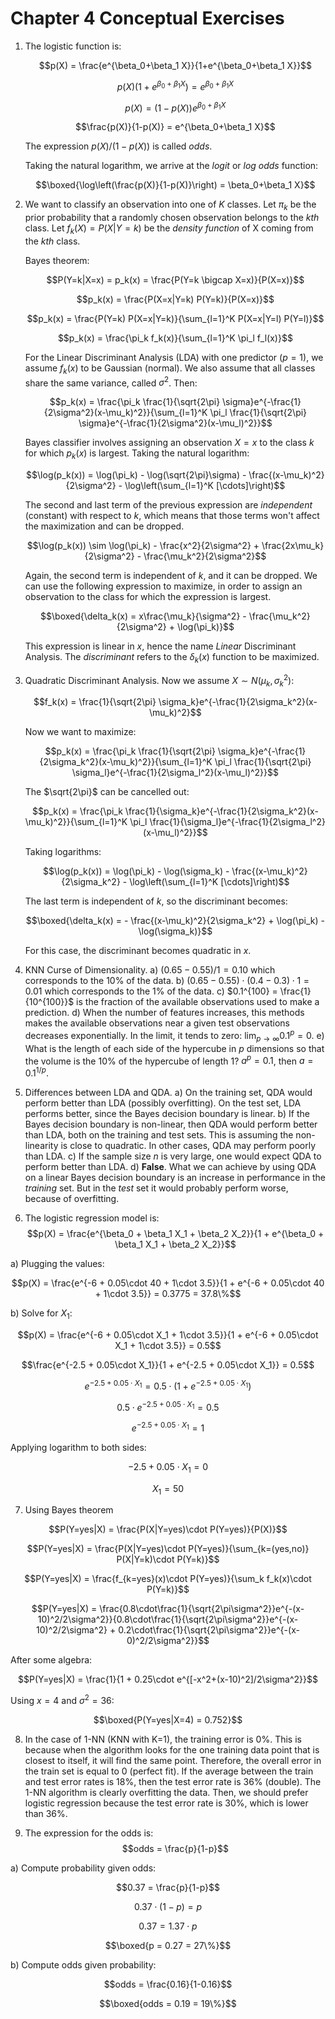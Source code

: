# Chapter 4 Conceptual Exercises

1. The logistic function is:

    $$p(X) = \frac{e^{\beta_0+\beta_1 X}}{1+e^{\beta_0+\beta_1 X}}$$

    $$p(X) (1+e^{\beta_0+\beta_1 X}) = e^{\beta_0+\beta_1 X}$$

    $$p(X) = (1-p(X))e^{\beta_0+\beta_1 X}$$

    $$\frac{p(X)}{1-p(X)} = e^{\beta_0+\beta_1 X}$$

    The expression $p(X)/(1-p(X))$ is called *odds*.

    Taking the natural logarithm, we arrive at the *logit* or *log odds* function:

    $$\boxed{\log\left(\frac{p(X)}{1-p(X)}\right) = \beta_0+\beta_1 X}$$

2. We want to classify an observation into one of *K* classes. Let $\pi_k$ be the prior probability that a randomly chosen observation belongs to the *kth* class. Let $f_k(X)=P(X|Y=k)$ be the *density function* of X coming from the *kth* class.

    Bayes theorem:

    $$P(Y=k|X=x) = p_k(x) = \frac{P(Y=k \bigcap X=x)}{P(X=x)}$$

    $$p_k(x) = \frac{P(X=x|Y=k) P(Y=k)}{P(X=x)}$$

    $$p_k(x) = \frac{P(Y=k) P(X=x|Y=k)}{\sum_{l=1}^K P(X=x|Y=l) P(Y=l)}$$

    $$p_k(x) = \frac{\pi_k f_k(x)}{\sum_{l=1}^K \pi_l f_l(x)}$$

    For the Linear Discriminant Analysis (LDA) with one predictor ($p=1$), we assume $f_k(x)$ to be Gaussian (normal). We also assume that all classes share the same variance, called $\sigma^2$. Then:

    $$p_k(x) = \frac{\pi_k \frac{1}{\sqrt{2\pi} \sigma}e^{-\frac{1}{2\sigma^2}(x-\mu_k)^2}}{\sum_{l=1}^K \pi_l \frac{1}{\sqrt{2\pi} \sigma}e^{-\frac{1}{2\sigma^2}(x-\mu_l)^2}}$$

    Bayes classifier involves assigning an observation $X=x$ to the class $k$ for which $p_k(x)$ is largest. Taking the natural logarithm:

    $$\log(p_k(x)) = \log(\pi_k) - \log(\sqrt{2\pi}\sigma) - \frac{(x-\mu_k)^2}{2\sigma^2} - \log\left(\sum_{l=1}^K [\cdots]\right)$$

    The second and last term of the previous expression are *independent* (constant) with respect to *k*, which means that those terms won't affect the maximization and can be dropped.

    $$\log(p_k(x)) \sim \log(\pi_k) - \frac{x^2}{2\sigma^2} + \frac{2x\mu_k}{2\sigma^2} - \frac{\mu_k^2}{2\sigma^2}$$

    Again, the second term is independent of *k*, and it can be dropped. We can use the following expression to maximize, in order to assign an observation to the class for which the expression is largest.

    $$\boxed{\delta_k(x) = x\frac{\mu_k}{\sigma^2} - \frac{\mu_k^2}{2\sigma^2} + \log(\pi_k)}$$

    This expression is linear in *x*, hence the name *Linear* Discriminant Analysis. The *discriminant* refers to the $\delta_k(x)$ function to be maximized.

3. Quadratic Discriminant Analysis. Now we assume $X \sim N(\mu_k, \sigma_k^2)$:

    $$f_k(x) = \frac{1}{\sqrt{2\pi} \sigma_k}e^{-\frac{1}{2\sigma_k^2}(x-\mu_k)^2}$$

    Now we want to maximize:

    $$p_k(x) = \frac{\pi_k \frac{1}{\sqrt{2\pi} \sigma_k}e^{-\frac{1}{2\sigma_k^2}(x-\mu_k)^2}}{\sum_{l=1}^K \pi_l \frac{1}{\sqrt{2\pi} \sigma_l}e^{-\frac{1}{2\sigma_l^2}(x-\mu_l)^2}}$$

    The $\sqrt{2\pi}$ can be cancelled out:

    $$p_k(x) = \frac{\pi_k \frac{1}{\sigma_k}e^{-\frac{1}{2\sigma_k^2}(x-\mu_k)^2}}{\sum_{l=1}^K \pi_l \frac{1}{\sigma_l}e^{-\frac{1}{2\sigma_l^2}(x-\mu_l)^2}}$$

    Taking logarithms:

    $$\log(p_k(x)) = \log(\pi_k) - \log(\sigma_k) - \frac{(x-\mu_k)^2}{2\sigma_k^2} - \log\left(\sum_{l=1}^K [\cdots]\right)$$

    The last term is independent of *k*, so the discriminant becomes:

    $$\boxed{\delta_k(x) = - \frac{(x-\mu_k)^2}{2\sigma_k^2} + \log(\pi_k) - \log(\sigma_k)}$$

    For this case, the discriminant becomes quadratic in *x*.

4. KNN Curse of Dimensionality.
  a) $(0.65-0.55)/1 = 0.10$ which corresponds to the $10\%$ of the data.
  b) $(0.65-0.55)\cdot (0.4-0.3)\cdot 1 = 0.01$ which corresponds to the $1\%$ of the data.
  c) $0.1^{100} = \frac{1}{10^{100}}$ is the fraction of the available observations used to make a prediction.
  d) When the number of features increases, this methods makes the available observations near a given test observations decreases exponentially. In the limit, it tends to zero: $\lim_{p\to \infty} 0.1^p = 0$.
  e) What is the length of each side of the hypercube in *p* dimensions so that the volume is the 10% of the hypercube of length 1? $a^p = 0.1$, then $a = 0.1^{1/p}$.

5. Differences between LDA and QDA.
  a) On the training set, QDA would perform better than LDA (possibly overfitting). On the test set, LDA performs better, since the Bayes decision boundary is linear.
  b) If the Bayes decision boundary is non-linear, then QDA would perform better than LDA, both on the training and test sets. This is assuming the non-linearity is close to quadratic. In other cases, QDA may perform poorly than LDA.
  c) If the sample size *n* is very large, one would expect QDA to perform better than LDA.
  d) **False**. What we can achieve by using QDA on a linear Bayes decision boundary is an increase in performance in the *training* set. But in the *test* set it would probably perform worse, because of overfitting.

6. The logistic regression model is:
  $$p(X) = \frac{e^{\beta_0 + \beta_1 X_1 + \beta_2 X_2}}{1 + e^{\beta_0 + \beta_1 X_1 + \beta_2 X_2}}$$

  a) Plugging the values:

  $$p(X) = \frac{e^{-6 + 0.05\cdot 40 + 1\cdot 3.5}}{1 + e^{-6 + 0.05\cdot 40 + 1\cdot 3.5}} = 0.3775 = 37.8\%$$

  b) Solve for $X_1$:

  $$p(X) = \frac{e^{-6 + 0.05\cdot X_1 + 1\cdot 3.5}}{1 + e^{-6 + 0.05\cdot X_1 + 1\cdot 3.5}} = 0.5$$

  $$\frac{e^{-2.5 + 0.05\cdot X_1}}{1 + e^{-2.5 + 0.05\cdot X_1}} = 0.5$$

  $$e^{-2.5 + 0.05\cdot X_1} = 0.5\cdot (1 + e^{-2.5 + 0.05\cdot X_1})$$

  $$0.5\cdot e^{-2.5 + 0.05\cdot X_1} = 0.5$$

  $$e^{-2.5 + 0.05\cdot X_1} = 1$$

  Applying logarithm to both sides:

  $$-2.5 + 0.05\cdot X_1 = 0$$

  $$X_1 = 50$$

7. Using Bayes theorem

  $$P(Y=yes|X) = \frac{P(X|Y=yes)\cdot P(Y=yes)}{P(X)}$$

  $$P(Y=yes|X) = \frac{P(X|Y=yes)\cdot P(Y=yes)}{\sum_{k=(yes,no)} P(X|Y=k)\cdot P(Y=k)}$$

  $$P(Y=yes|X) = \frac{f_{k=yes}(x)\cdot P(Y=yes)}{\sum_k f_k(x)\cdot P(Y=k)}$$

  $$P(Y=yes|X) = \frac{0.8\cdot\frac{1}{\sqrt{2\pi\sigma^2}}e^{-(x-10)^2/2\sigma^2}}{0.8\cdot\frac{1}{\sqrt{2\pi\sigma^2}}e^{-(x-10)^2/2\sigma^2} + 0.2\cdot\frac{1}{\sqrt{2\pi\sigma^2}}e^{-(x-0)^2/2\sigma^2}}$$

  After some algebra:

  $$P(Y=yes|X) = \frac{1}{1 + 0.25\cdot e^{[-x^2+(x-10)^2]/2\sigma^2}}$$

  Using $x=4$ and $\sigma^2=36$:

  $$\boxed{P(Y=yes|X=4) = 0.752}$$

8. In the case of 1-NN (KNN with K=1), the training error is 0%. This is because when the algorithm looks for the one training data point that is closest to itself, it will find the same point. Therefore, the overall error in the train set is equal to 0 (perfect fit). If the average between the train and test error rates is 18%, then the test error rate is 36% (double). The 1-NN algorithm is clearly overfitting the data. Then, we should prefer logistic regression because the test error rate is 30%, which is lower than 36%.

9. The expression for the odds is:
  $$odds = \frac{p}{1-p}$$

  a) Compute probability given odds:

  $$0.37 = \frac{p}{1-p}$$

  $$0.37\cdot(1-p) = p$$

  $$0.37 = 1.37\cdot p$$

  $$\boxed{p = 0.27 = 27\%}$$

  b) Compute odds given probability:

  $$odds = \frac{0.16}{1-0.16}$$

  $$\boxed{odds = 0.19 = 19\%}$$